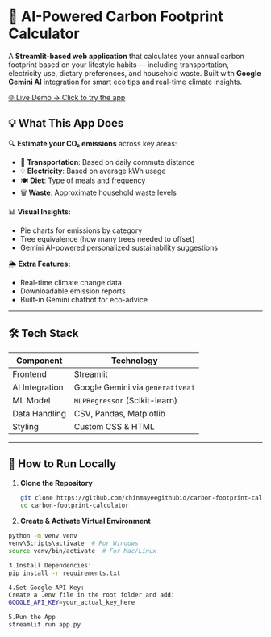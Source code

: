 # 🌿 AI-Powered Carbon Footprint Calculator

A **Streamlit-based web application** that calculates your annual carbon footprint based on your lifestyle habits — including transportation, electricity use, dietary preferences, and household waste. Built with **Google Gemini AI** integration for smart eco tips and real-time climate insights.

[🌐 Live Demo → Click to try the app](https://carbon-app.streamlit.app)

## 💡 What This App Does

🔍 **Estimate your CO₂ emissions** across key areas:
- 🚗 **Transportation**: Based on daily commute distance  
- 💡 **Electricity**: Based on average kWh usage  
- 🍽️ **Diet**: Type of meals and frequency  
- 🗑️ **Waste**: Approximate household waste levels
  
📊 **Visual Insights:**
- Pie charts for emissions by category
- Tree equivalence (how many trees needed to offset)
- Gemini AI-powered personalized sustainability suggestions
  
🌦️ **Extra Features:**
- Real-time climate change data
- Downloadable emission reports
- Built-in Gemini chatbot for eco-advice
---
## 🛠️ Tech Stack

| Component      | Technology            |
|----------------|------------------------|
| Frontend       | Streamlit              |
| AI Integration | Google Gemini via `generativeai` |
| ML Model       | `MLPRegressor` (Scikit-learn) |
| Data Handling  | CSV, Pandas, Matplotlib |
| Styling        | Custom CSS & HTML      |
---
## 🚀 How to Run Locally

1. **Clone the Repository**
   ```bash
   git clone https://github.com/chinmayeegithubid/carbon-footprint-calculator.git
   cd carbon-footprint-calculator
2. **Create & Activate Virtual Environment**
```bash
python -m venv venv
venv\Scripts\activate  # For Windows
source venv/bin/activate  # For Mac/Linux

3.Install Dependencies: 
pip install -r requirements.txt

4.Set Google API Key: 
Create a .env file in the root folder and add:
GOOGLE_API_KEY=your_actual_key_here

5.Run the App
streamlit run app.py
